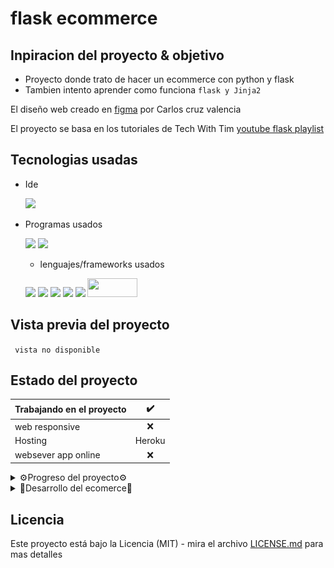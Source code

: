 # flask ecommerce
## Inpiracion del proyecto & objetivo

- Proyecto donde trato de hacer un ecommerce con python y flask
- Tambien intento aprender como funciona ``flask y Jinja2``

El diseño web creado en <a href="https://www.figma.com/file/kP0SJhf4iDDa9kAzsz1LM1/Github-projects?node-id=0%3A1">figma</a> por Carlos cruz valencia

El proyecto se basa en los tutoriales de Tech With Tim  <a href="https://www.youtube.com/playlist?list=PLzMcBGfZo4-n4vJJybUVV3Un_NFS5EOgX">youtube flask playlist</a>
## Tecnologias usadas
- Ide
    <!-- visual studio code -->
    <code><img height="25" src="https://img.shields.io/badge/Visual_Studio_Code-0078D4?style=for-the-badge&logo=visual%20studio%20code&logoColor=white"></code>

- Programas usados
    <!-- figma -->
    <code><img height="30" src="https://img.shields.io/badge/Figma-F24E1E?style=for-the-badge&logo=figma&logoColor=white"></code><!-- gitkraken -->
    <code><img height="30" src="https://img.shields.io/badge/GitKraken-179287?style=for-the-badge&logo=GitKraken&logoColor=white"></code>
    
    - lenguajes/frameworks usados
    <!-- bootstrap -->
    <!-- html -->
    <code><img height="30" src="https://img.shields.io/badge/HTML5-E34F26?style=for-the-badge&logo=html5&logoColor=white"></code><!-- css -->
    <code><img height="30" src="https://img.shields.io/badge/CSS3-1572B6?style=for-the-badge&logo=css3&logoColor=white"></code><!-- python -->
    <code><img height="30" src="https://img.shields.io/badge/Python-3776AB?style=for-the-badge&logo=python&logoColor=white"></code><!-- sass -->
    <code><img height="30" src="https://img.shields.io/badge/Sass-CC6699?style=for-the-badge&logo=sass&logoColor=white"></code><!-- javascript -->
    <code><img src="https://img.shields.io/badge/JavaScript-323330?style=for-the-badge&logo=javascript&logoColor=F7DF1E"></img></code>
    <code><img src="https://i.postimg.cc/0QLfkqmD/pocoo-flask-ar21.png)](https://postimg.cc/jw4NcmMS" height="30" width="80"></img></code>

## Vista previa del proyecto
`` vista no disponible``


<!-- <img src="project-preview.png" aling="center"></img> -->
<!-- <img src="project-preview.gif" aling="center"></img> -->
## Estado del proyecto
<!-- <a href=""> En el caso de que el proyecto tenga trello</a> -->
|Trabajando en el proyecto|✔️| 
| -------------------------- | :----------------: | 
|            web responsive              |      ❌        |
|           Hosting                |       Heroku      |
| websever app online          |         ❌    |  
<details >
<summary>⚙️Progreso del proyecto⚙️</summary>
<details >
<summary>🗂️Rama de directorios🗂️</summary>

<div>
<p style = 'text-align:left;'>
<img src="pr-progres/tree.png" width="300px">
</p>
</div>

</details>


<details >
<summary>🗃️Grafico del repositorio🗃️</summary>
<br>

🔧 trabajando en development para seguir el progreso del proyecto ve a la [rama de desarollo](https://github.com/Carloscruzvalencia/flask-project/tree/development)


```mermaid
    gitGraph
        commit
        commit
        branch development
        commit
        checkout main
```

</details>

<details >
<summary>👣 Instalacion Paso a paso👣</summary>

1. instalacion

    👉 Nesesitas instalar python para poder usar pip y poder instalar flask

    ⚠️[Python 3.10.5  descaga directa](https://www.python.org/ftp/python/3.10.5/python-3.10.5-amd64.exe)⚠️

    En la terminal ejecuta el siguiente comando:
    ```shell
    pip install flask
    ```
    🚨Tambien se instalaran los siguientes paquetes automaticamente con flask🚨
    - Werkzeug
    - Jinja2
    - wathdog
2. Creamos la carpeta del proyecto y los archivos necesarios
    <img src="pr-progres/tree2.png"></img>
3. Configuramos el archivo app.py
    ```python
    from flask import Flask, redirect, url_for, render_template

    app = Flask(__name__)

    @app.route('/')
    def home():
        return render_template("index.html")

    if __name__ == '__main__':
        app.run(debug=True)
    ```
4. Modificamos el archivo base.html
    ```html
        <!DOCTYPE html>
         <html lang="en">
        <head>
            <meta charset="UTF-8">
            <meta http-equiv="X-UA-Compatible" content="IE=edge">
            <meta name="viewport" content="width=device-width, initial-scale=1.0">
            <title>{% block title %} {% endblock %}</title>
        </head>
        <body>
            <header>
                {% block header %}
                {% endblock %}
            </header>
            <main>
                {% block maincontent %}
                {% endblock %}
            </main>
            <aside>
                {% block aside %}
                {% endblock %}
            </aside>
            <footer>
                {% block footer %}
                {% endblock %}
            </footer>
        </body>
    </html>
    ```
    
5. Modificamos el archivo index.html
    ```html
    {% extends "layouts/base.html" %}
    ```
6. 👉Opcional👈 creamos un archivo de configuracion para el debuger

    <img src="pr-progres/debuger.gif"></img>

    🚨🚨 Esto es opcional pero nos permitira ejecutar el servidor con el debuger activado🚨🚨

    tambien podemos ejecutarlo con el siguiente comando:
    ```shell
    python app.py
    ```
    ```shell
    python app.py debug
    ```
    o con el siguiente comando:
    ```shell
    flask run
    ```
🚧🚧🚧 Documentacion basica terminada 🚧🚧🚧

Pra saber mas sobre python y flask visita estos enlaces:
- [documentacion flask](https://devdocs.io/flask~2.1/)
- [documentacion jinja3](https://devdocs.io/jinja~3.0/)

    videos de youtube sobre flask:
- [Mundo python](https://www.youtube.com/watch?v=Yz1gUwXPPJw&ab_channel=MundoPython)
- [FreeCodeCamp](https://www.youtube.com/watch?v=Z1RJmh_OqeA&ab_channel=freeCodeCamp.org)
</details>


</details>

<details >
<summary>📜Desarrollo del ecomerce📜</summary>

1. Se desarolla el menu ⌚ 05/06/22
<img src="pr-progres/menu.png"></img>

2. Se desarolla el index.html ⌚ 08/06/22

3. Se desarolla la landing page del proyecto ⌚ 11/06/22
<img src="pr-progres/1.png"></img>

4. Se añaden animaciones a las tarjetas de los productos ⌚ 11/06/22
<img src="pr-progres/1.gif"></img>
</details>


## Licencia
Este proyecto está bajo la Licencia (MIT) - mira el archivo [LICENSE.md](LICENSE.md)  para mas detalles


<!-- ## !codigo temporal¡
## git update code
```shell
git add -A && git commit -a -m \"update\" && git push
```

## sass compiler code
```shell
sass -w --style compressed static/styles/sass/main.scss static/styles/css/main.css
``` -->